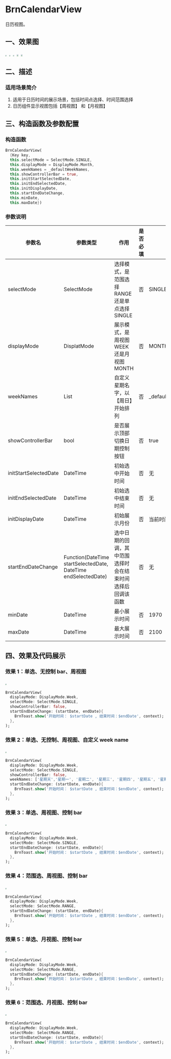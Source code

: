 # BrnCalendarView

日历视图。

## 一、效果图

<img src="./img/BrnCalendarViewIntro1.png" style="zoom: 25%;" />&nbsp;
<img src="./img/BrnCalendarViewIntro2.png" style="zoom: 25%;" />&nbsp;
<img src="./img/BrnCalendarViewIntro3.png" style="zoom: 25%;" />&nbsp;
<img src="./img/BrnCalendarViewIntro4.png" style="zoom:33%;" />&nbsp;
<img src="./img/BrnCalendarViewIntro5.png" style="zoom:33%;" />&nbsp;

## 二、描述

### 适用场景简介

1. 适用于日历时间的展示场景，包括时间点选择、时间范围选择
2. 日历组件显示视图包括【周视图】 和【月视图】

## 三、构造函数及参数配置

### 构造函数

```dart
BrnCalendarView(
  {Key key,
  this.selectMode = SelectMode.SINGLE,
  this.displayMode = DisplayMode.Month,
  this.weekNames = _defaultWeekNames,
  this.showControllerBar = true,
  this.initStartSelectedDate,
  this.initEndSelectedDate,
  this.initDisplayDate,
  this.startEndDateChange,
  this.minDate,
  this.maxDate})
```

### 参数说明

| **参数名**            | **参数类型**                                                   | **作用**                                                   | **是否必填** | **默认值**         |
| --------------------- | -------------------------------------------------------------- | ---------------------------------------------------------- | ------------ | ------------------ |
| selectMode            | SelectMode                                                     | 选择模式，是范围选择 RANGE 还是单点选择 SINGLE             | 否           | SINGLE             |
| displayMode           | DisplatMode                                                    | 展示模式，是周视图 WEEK 还是月视图 MONTH                   | 否           | MONTH              |
| weekNames             | List                                                           | 自定义星期名字，以【周日】开始排列                         | 否           | \_defaultWeekNames |
| showControllerBar     | bool                                                           | 是否展示顶部切换日期控制按钮                               | 否           | true               |
| initStartSelectedDate | DateTime                                                       | 初始选中开始时间                                           | 否           | 无                 |
| initEndSelectedDate   | DateTime                                                       | 初始选中结束时间                                           | 否           | 无                 |
| initDisplayDate       | DateTime                                                       | 初始展示月份                                               | 否           | 当前时间所在月份   |
| startEndDateChange    | Function(DateTime startSelectedDate, DateTime endSelectedDate) | 选中日期的回调，其中范围选择时会在结束时间选择后回调该函数 | 否           | 无                 |
| minDate               | DateTime                                                       | 最小展示时间                                               | 否           | 1970               |
| maxDate               | DateTime                                                       | 最大展示时间                                               | 否           | 2100               |

## 四、效果及代码展示

### 效果 1：单选、无控制 bar、周视图

<img src="./img/BrnCalendarViewDemo1.png" style="zoom:25%;" />&nbsp;

```dart
BrnCalendarView(
  displayMode: DisplayMode.Week,
  selectMode: SelectMode.SINGLE,
  showControllerBar: false,
  startEndDateChange: (startDate, endDate){
    BrnToast.show('开始时间： $startDate , 结束时间：$endDate', context);
  },
);
```

### 效果 2：单选、无控制、周视图、自定义 week name

<img src="./img/BrnCalendarViewDemo2.png" style="zoom:25%;" />&nbsp;

```dart
BrnCalendarView(
  displayMode: DisplayMode.Week,
  selectMode: SelectMode.SINGLE,
  showControllerBar: false,
  weekNames: ['星期天','星期一', '星期二', '星期三', '星期四', '星期五', '星期六'],
  startEndDateChange: (startDate, endDate){
    BrnToast.show('开始时间： $startDate , 结束时间：$endDate', context);
  },
);
```

### 效果 3：单选、周视图、控制 bar

<img src="./img/BrnCalendarViewDemo3.png" style="zoom:25%;" />&nbsp;

```dart
BrnCalendarView(
  displayMode: DisplayMode.Week,
  selectMode: SelectMode.SINGLE,
  startEndDateChange: (startDate, endDate){
    BrnToast.show('开始时间： $startDate , 结束时间：$endDate', context);
  },
);
```

### 效果 4：范围选、周视图、控制 bar

<img src="./img/BrnCalendarViewDemo4.png" style="zoom:25%;" />&nbsp;

```dart
BrnCalendarView(
  displayMode: DisplayMode.Week,
  selectMode: SelectMode.RANGE,
  startEndDateChange: (startDate, endDate){
    BrnToast.show('开始时间： $startDate , 结束时间：$endDate', context);
  },
);
```

### 效果 5：单选、月视图、控制 bar

<img src="./img/BrnCalendarViewDemo5.png" style="zoom:25%;" />&nbsp;

```dart
BrnCalendarView(
  displayMode: DisplayMode.Week,
  selectMode: SelectMode.RANGE,
  startEndDateChange: (startDate, endDate){
    BrnToast.show('开始时间： $startDate , 结束时间：$endDate', context);
  },
);
```

### 效果 6：范围选、月视图、控制 bar

<img src="./img/BrnCalendarViewDemo6.png" style="zoom: 25%;" />&nbsp;

```dart
BrnCalendarView(
  displayMode: DisplayMode.Week,
  selectMode: SelectMode.RANGE,
  startEndDateChange: (startDate, endDate){
    BrnToast.show('开始时间： $startDate , 结束时间：$endDate', context);
  },
);
```
